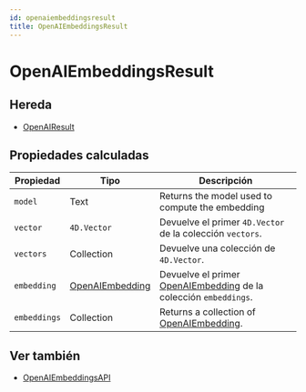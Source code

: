 ```yaml
---
id: openaiembeddingsresult
title: OpenAIEmbeddingsResult
---
```


# OpenAIEmbeddingsResult

## Hereda

- [OpenAIResult](OpenAIResult.md)

## Propiedades calculadas

| Propiedad    | Tipo                                  | Descripción                                                                                            |
| ------------ | ------------------------------------- | ------------------------------------------------------------------------------------------------------ |
| `model`      | Text                                  | Returns the model used to compute the embedding                                                        |
| `vector`     | `4D.Vector`                           | Devuelve el primer `4D.Vector` de la colección `vectors`.                              |
| `vectors`    | Collection                            | Devuelve una colección de `4D.Vector`.                                                 |
| `embedding`  | [OpenAIEmbedding](OpenAIEmbedding.md) | Devuelve el primer [OpenAIEmbedding](OpenAIEmbedding.md) de la colección `embeddings`. |
| `embeddings` | Collection                            | Returns a collection of [OpenAIEmbedding](OpenAIEmbedding.md).                         |

## Ver también

- [OpenAIEmbeddingsAPI](OpenAIEmbeddingsAPI.md)

